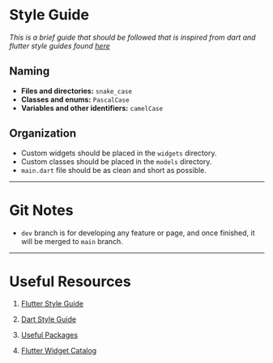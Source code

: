 # Style Guide
*This is a brief guide that should be followed that is inspired from dart and flutter style guides found [here](https://github.com/flutter/flutter/wiki/Style-guide-for-Flutter-repo)*

## Naming
- **Files and directories:** `snake_case`
- **Classes and enums:** `PascalCase`
- **Variables and other identifiers:** `camelCase`

## Organization
- Custom widgets should be placed in the `widgets` directory.
- Custom classes should be placed in the `models` directory.
- `main.dart` file should be as clean and short as possible.
---
# Git Notes
- `dev` branch is for developing any feature or page, and once finished, it will be merged to `main` branch.   
---
# Useful Resources
1. [Flutter Style Guide](https://github.com/flutter/flutter/wiki/Style-guide-for-Flutter-repo)

2. [Dart Style Guide](https://dart.dev/guides/language/effective-dart/style)

3. [Useful Packages](https://pub.dev/)

4. [Flutter Widget Catalog](https://docs.flutter.dev/development/ui/widgets)